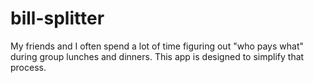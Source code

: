 # bill-splitter
My friends and I often spend a lot of time figuring out "who pays what" during group lunches and dinners. This app is designed to simplify that process.
